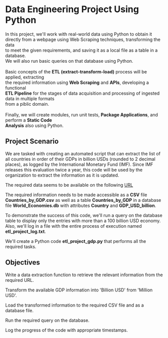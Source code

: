 # Data Engineering Project Using Python
In this project, we'll work with real-world data using Python to obtain it<br>
directly from a webpage using Web Scraping techniques, transforming the data<br>
to meet the given requirements, and saving it as a local file as a table in a database.<br>
We will also run basic queries on that database using Python.<br>
<br>
Basic concepts of the <strong>ETL (extract-transform-load)</strong> process will be applied, extracting<br>
the required information using <strong>Web Scraping</strong> and <strong>APIs</strong>, developing a functional<br>
<strong>ETL Pipeline</strong> for the stages of data acquisition and processing of ingested data in multiple formats<br>
from a piblic domain.<br>
<br>
Finally, we will create modules, run unit tests, <strong>Package Applications</strong>, and perform a <strong>Static Code<br>
Analysis</strong> also using Python.

<h2>Project Scenario</h2>
We are tasked with creating an automated script that can extract the list of all countries in order of their GDPs in billion USDs (rounded to 2 decimal places), as logged by the International Monetary Fund (IMF). Since IMF releases this evaluation twice a year, this code will be used by the organization to extract the information as it is updated.

The required data seems to be available on the following <a href="https://web.archive.org/web/20230902185326/https://en.wikipedia.org/wiki/List_of_countries_by_GDP_%28nominal%29" target="_blank">URL</a>

<p>
The required information needs to be made accessible as a <strong>CSV</strong> file 
<strong>Countries_by_GDP.csv</strong> as well as a table <strong>Countries_by_GDP</strong> 
in a database file <strong>World_Economies.db</strong> with attributes 
<strong>Country</strong> and <strong>GDP_USD_billion</strong>.
</p>

<p>
To demonstrate the success of this code, we'll run a query on the database table to display only the entries with more than a 100 billion USD economy. Also, we'll log in a file with the entire process of execution named 
<strong>etl_project_log.txt</strong>.
</p>

<p>
We'll create a Python code <strong>etl_project_gdp.py</strong> that performs all the required tasks.
</p>

<h2>Objectives</h2>
<p>
  Write a data extraction function to retrieve the relevant information from the required URL.
  
  Transform the available GDP information into 'Billion USD' from 'Million USD'.
  
  Load the transformed information to the required CSV file and as a database file.
  
  Run the required query on the database.
  
  Log the progress of the code with appropriate timestamps.
</p>
